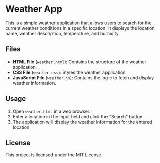 # Weather App

This is a simple weather application that allows users to search for the current weather conditions in a specific location. It displays the location name, weather description, temperature, and humidity.


## Files

- **HTML File** (`weather.html`): Contains the structure of the weather application.
- **CSS File** (`weather.css`): Styles the weather application.
- **JavaScript File** (`weather.js`): Contains the logic to fetch and display weather information.

## Usage

1. Open `weather.html` in a web browser.
2. Enter a location in the input field and click the "Search" button.
3. The application will display the weather information for the entered location.

## License

This project is licensed under the MIT License.
